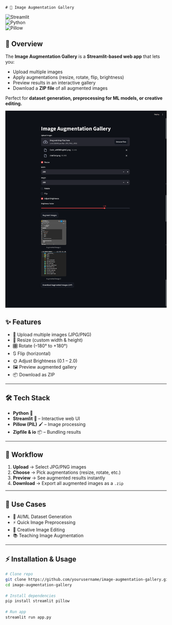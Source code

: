     # 📸 Image Augmentation Gallery

![Streamlit](https://img.shields.io/badge/Framework-Streamlit-red?logo=streamlit)  
![Python](https://img.shields.io/badge/Language-Python-blue?logo=python)  
![Pillow](https://img.shields.io/badge/Library-Pillow-yellowgreen)  

## 🚀 Overview
The **Image Augmentation Gallery** is a **Streamlit-based web app** that lets you:
- Upload multiple images  
- Apply augmentations (resize, rotate, flip, brightness)  
- Preview results in an interactive gallery  
- Download a **ZIP file** of all augmented images  

Perfect for **dataset generation, preprocessing for ML models, or creative editing.**

![alt text](iamge-resizer.png)

## ✨ Features
- 📂 Upload multiple images (JPG/PNG)  
- 🔄 Resize (custom width & height)  
- 🎛️ Rotate (–180° to +180°)  
- 🔃 Flip (horizontal)  
- 🌞 Adjust Brightness (0.1 – 2.0)  
- 🖼️ Preview augmented gallery  
- 📦 Download as ZIP  

---

## 🛠️ Tech Stack
- **Python** 🐍  
- **Streamlit** 🎨 – Interactive web UI  
- **Pillow (PIL)** 🖌 – Image processing  
- **Zipfile & io** 📦 – Bundling results  

---

## 📂 Workflow
1. **Upload** → Select JPG/PNG images  
2. **Choose** → Pick augmentations (resize, rotate, etc.)  
3. **Preview** → See augmented results instantly  
4. **Download** → Export all augmented images as a `.zip`  

---

## 🎯 Use Cases
- 🧠 AI/ML Dataset Generation  
- ⚡ Quick Image Preprocessing  
- 🎨 Creative Image Editing  
- 📚 Teaching Image Augmentation  

---

## ⚡ Installation & Usage

```bash
# Clone repo
git clone https://github.com/yourusername/image-augmentation-gallery.git
cd image-augmentation-gallery

# Install dependencies
pip install streamlit pillow

# Run app
streamlit run app.py
